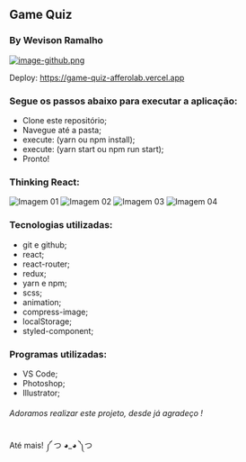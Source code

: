 ## Game Quiz
### By Wevison Ramalho

[![image-github.png](https://i.postimg.cc/026MRgLz/image-github.png)](https://postimg.cc/nCJcBWVx)

Deploy:
https://game-quiz-afferolab.vercel.app

### Segue os passos abaixo para executar a aplicação:
* Clone este repositório;
* Navegue até a pasta;
* execute: (yarn ou npm install);
* execute: (yarn start ou npm run start);
* Pronto!

### Thinking React:
![Imagem 01](https://i.ibb.co/M9wM024/20190923-000223.jpg)
![Imagem 02](https://i.ibb.co/3zCR9xm/20190923-000255.jpg)
![Imagem 03](https://i.ibb.co/y59mvz3/20190923-000402.jpg)
![Imagem 04](https://i.ibb.co/sqyfvLc/20190923-000426.jpg)

### Tecnologias utilizadas:
* git e github;
* react;
* react-router;
* redux;
* yarn e npm;
* scss;
* animation;
* compress-image;
* localStorage;
* styled-component;

### Programas utilizadas:
* VS Code;
* Photoshop;
* Illustrator;

###### Adoramos realizar este projeto, desde já agradeço !

Até mais! ༼ つ ◕_◕ ༽つ
